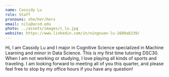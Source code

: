 ```yaml
---
name: Cassidy Lu
role: Staff
pronouns: she/her/hers
email: nilu@ucsd.edu
photo: ../assets/images/c_lu.jpg
website: https://www.linkedin.com/in/ningxuan-lu-1680ab239/
---
```

Hi, I am Cassidy Lu and I major in Cognitive Science specialized in Machine Learning and minor in Data Science. This is my first time tutoring DSC30. When I am not working or studying, I love playing all kinds of sports and traveling. I am looking forward to meeting all of you this quarter, and please feel free to stop by my office hours if you have any question!